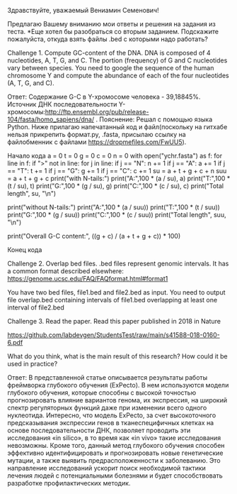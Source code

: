Здравствуйте, уважаемый Вениамин Семенович!

Предлагаю Вашему вниманию мои ответы и решения на задания из теста.
*Еще хотел бы разобраться со вторым заданием. Подскажите пожалуйста, откуда взять файлы .bed с которыми надо работать?

Challenge 1. Compute GC-content of the DNA.
DNA is composed of 4 nucleotides, A, T, G, and C. The portion (frequency) of G and C nucleotides vary between species. You need to google the sequence of the human chromosome Y and compute the abundance of each of the four nucleotides (A, T, G, and C).

Ответ: Содержание G-C в Y-хромосоме человека - 39,18845%. Источник ДНК последовательности Y-хромосомы:http://ftp.ensembl.org/pub/release-104/fasta/homo_sapiens/dna/ .
Пояснение: Решал с помощью языка Python. Ниже прилагаю напечатанный код и файл(поскольку на гитхабе нельзя прикрепить формат.py, .fasta, присылаю ссылку на файлобменник с файлами https://dropmefiles.com/FwUU5).

Начало кода
a = 0
t = 0
g = 0
c = 0
n = 0
with open("ychr.fasta") as f:
    for line in f:
        if ">" not in line:
            for j in line:
                if j == "N":
                    n += 1
                if j == "A":
                    a += 1
                if j == "T":
                    t += 1
                if j == "G":
                    g += 1
                if j == "C":
                    c += 1
su = a + t + g + c + n
suu = a + t + g + c
print("with N-tails:")
print("A:",100 * (a / su), a)
print("T:",100 * (t / su), t)
print("G:",100 * (g / su), g)
print("C:",100 * (c / su), c)
print("Total length", su, "\n")

print("without N-tails:")
print("A:",100 * (a / suu))
print("T:",100 * (t / suu))
print("G:",100 * (g / suu))
print("C:",100 * (c / suu))
print("Total length", suu, "\n")

print("Overall G-C content:", ((g + c) / (a + t + g + c)) * 100)

Конец кода


Challenge 2. Overlap bed files.
.bed files represent genomic intervals. It has a common format described elsewhere: 
https://genome.ucsc.edu/FAQ/FAQformat.html#format1

You have two bed files, file1.bed and file2.bed as input. You need to output file overlap.bed containing intervals of file1.bed overlapping at least one interval of file2.bed


Challenge 3. Read the paper.
Read this paper published in 2018 in Nature 

https://github.com/labdevgen/StudentsTest/raw/main/s41588-018-0160-6.pdf

What do you think, what is the main result of this research? How could it be used in practice? 

Ответ: В представленной статье описывается результаты работы фреймворка глубокого обучения (ExPecto). В нем используются модели глубокого обучения, которые способны с высокой точностью прогнозировать влияние вариантов генома, их экспрессия, на широкий спектр регуляторных функций даже при изменении всего одного нуклеотида.
	Интересно, что модель ExPecto, за счет высокоточного предсказывания экспрессии генов в тканеспецифичных клетках на основе последовательности ДНК, позволяет проводить эти исследования «in silico», в то время как «in vivo» такие исследования невозможны. Кроме того, данный метод глубокого обучения способен эффективно идентифицировать и прогнозировать новые генетические мутации, а также выявить предрасположенности к заболеванию. Это направление исследований ускорит поиск необходимой тактики лечения людей с потенциальными болезнями и будет способствовать разработке профилактических методик.
